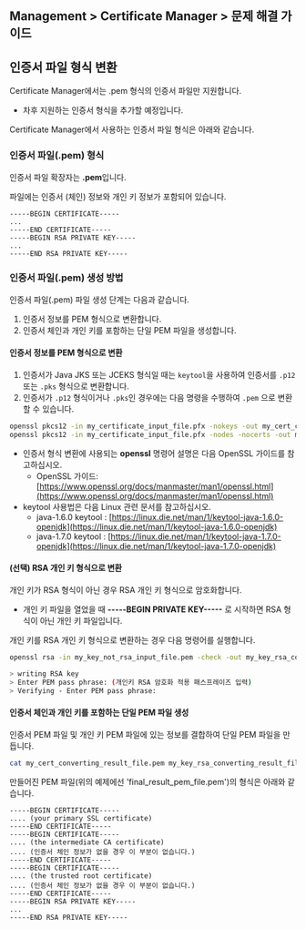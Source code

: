 ## Management > Certificate Manager > 문제 해결 가이드

## 인증서 파일 형식 변환

Certificate Manager에서는 .pem 형식의 인증서 파일만 지원합니다.

* 차후 지원하는 인증서 형식을 추가할 예정입니다.

Certificate Manager에서 사용하는 인증서 파일 형식은 아래와 같습니다.

### 인증서 파일(.pem) 형식

인증서 파일 확장자는 **.pem**입니다.

파일에는 인증서 (체인) 정보와 개인 키 정보가 포함되어 있습니다.

``` text
-----BEGIN CERTIFICATE-----
...
-----END CERTIFICATE-----
-----BEGIN RSA PRIVATE KEY-----
...
-----END RSA PRIVATE KEY-----
```

### 인증서 파일(.pem) 생성 방법

인증서 파일(.pem) 파일 생성 단계는 다음과 같습니다.
1. 인증서 정보를 PEM 형식으로 변환합니다.
2. 인증서 체인과 개인 키를 포함하는 단일 PEM 파일을 생성합니다.

#### 인증서 정보를 PEM 형식으로 변환

1. 인증서가 Java JKS 또는 JCEKS 형식일 때는 `keytool`을 사용하여 인증서를 `.p12` 또는 `.pks` 형식으로 변환합니다.
2. 인증서가 `.p12` 형식이거나 `.pks`인 경우에는 다음 명령을 수행하여 `.pem` 으로 변환할 수 있습니다.

```sh
openssl pkcs12 -in my_certificate_input_file.pfx -nokeys -out my_cert_converting_result_file.pem
openssl pkcs12 -in my_certificate_input_file.pfx -nodes -nocerts -out my_cert_converting_result_file.pem
```

* 인증서 형식 변환에 사용되는 **openssl** 명령어 설명은 다음 OpenSSL 가이드를 참고하십시오.
    * OpenSSL 가이드: [https://www.openssl.org/docs/manmaster/man1/openssl.html](https://www.openssl.org/docs/manmaster/man1/openssl.html)
* keytool 사용법은 다음 Linux 관련 문서를 참고하십시오.
    * java-1.6.0 keytool : [https://linux.die.net/man/1/keytool-java-1.6.0-openjdk](https://linux.die.net/man/1/keytool-java-1.6.0-openjdk)
    * java-1.7.0 keytool : [https://linux.die.net/man/1/keytool-java-1.7.0-openjdk](https://linux.die.net/man/1/keytool-java-1.7.0-openjdk)

#### (선택) RSA 개인 키 형식으로 변환

개인 키가 RSA 형식이 아닌 경우 RSA 개인 키 형식으로 암호화합니다.

* 개인 키 파일을 열었을 때 **-----BEGIN PRIVATE KEY-----** 로 시작하면 RSA 형식이 아닌 개인 키 파일입니다.

개인 키를 RSA 개인 키 형식으로 변환하는 경우 다음 명령어를 실행합니다.

``` bash
openssl rsa -in my_key_not_rsa_input_file.pem -check -out my_key_rsa_converting_result_file.pem

> writing RSA key
> Enter PEM pass phrase: (개인키 RSA 암호화 적용 패스프레이즈 입력)
> Verifying - Enter PEM pass phrase:
```

#### 인증서 체인과 개인 키를 포함하는 단일 PEM 파일 생성

인증서 PEM 파일 및 개인 키 PEM 파일에 있는 정보를 결합하여 단일 PEM 파일을 만듭니다.

``` bash
cat my_cert_converting_result_file.pem my_key_rsa_converting_result_file.pem > final_result_pem_file.pem
```
만들어진 PEM 파일(위의 예제에선 'final\_result\_pem\_file.pem')의 형식은 아래와 같습니다.

``` text
-----BEGIN CERTIFICATE-----
.... (your primary SSL certificate)
-----END CERTIFICATE-----
-----BEGIN CERTIFICATE-----
.... (the intermediate CA certificate)
.... (인증서 체인 정보가 없을 경우 이 부분이 없습니다.)
-----END CERTIFICATE-----
-----BEGIN CERTIFICATE-----
.... (the trusted root certificate)
.... (인증서 체인 정보가 없을 경우 이 부분이 없습니다.)
-----END CERTIFICATE-----
-----BEGIN RSA PRIVATE KEY-----
...
-----END RSA PRIVATE KEY-----
```
